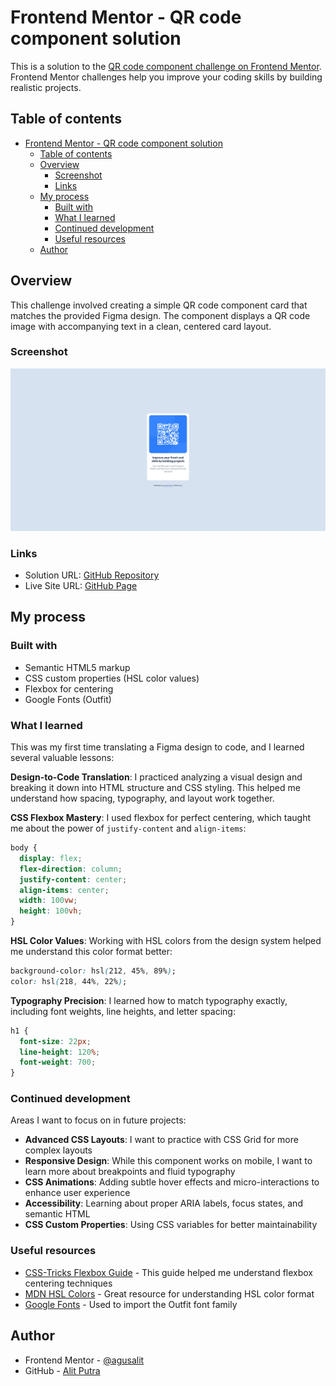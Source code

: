 # Frontend Mentor - QR code component solution

This is a solution to the [QR code component challenge on Frontend Mentor](https://www.frontendmentor.io/challenges/qr-code-component-iux_sIO_H). Frontend Mentor challenges help you improve your coding skills by building realistic projects. 

## Table of contents

- [Frontend Mentor - QR code component solution](#frontend-mentor---qr-code-component-solution)
  - [Table of contents](#table-of-contents)
  - [Overview](#overview)
    - [Screenshot](#screenshot)
    - [Links](#links)
  - [My process](#my-process)
    - [Built with](#built-with)
    - [What I learned](#what-i-learned)
    - [Continued development](#continued-development)
    - [Useful resources](#useful-resources)
  - [Author](#author)

## Overview

This challenge involved creating a simple QR code component card that matches the provided Figma design. The component displays a QR code image with accompanying text in a clean, centered card layout.

### Screenshot

![QR Code Component Screenshot](images/preview.png)

### Links

- Solution URL: [GitHub Repository](https://github.com/agusalit/FrontendChallenge-QR)
- Live Site URL: [GitHub Page](https://agusalit.github.io/FrontendChallenge-QR/)

## My process

### Built with

- Semantic HTML5 markup
- CSS custom properties (HSL color values)
- Flexbox for centering
- Google Fonts (Outfit)

### What I learned

This was my first time translating a Figma design to code, and I learned several valuable lessons:

**Design-to-Code Translation**: I practiced analyzing a visual design and breaking it down into HTML structure and CSS styling. This helped me understand how spacing, typography, and layout work together.

**CSS Flexbox Mastery**: I used flexbox for perfect centering, which taught me about the power of `justify-content` and `align-items`:

```css
body {
  display: flex;
  flex-direction: column;
  justify-content: center;
  align-items: center;
  width: 100vw;
  height: 100vh;
}
```

**HSL Color Values**: Working with HSL colors from the design system helped me understand this color format better:

```css
background-color: hsl(212, 45%, 89%);
color: hsl(218, 44%, 22%);
```

**Typography Precision**: I learned how to match typography exactly, including font weights, line heights, and letter spacing:

```css
h1 {
  font-size: 22px;
  line-height: 120%;
  font-weight: 700;
}
```

### Continued development

Areas I want to focus on in future projects:

- **Advanced CSS Layouts**: I want to practice with CSS Grid for more complex layouts
- **Responsive Design**: While this component works on mobile, I want to learn more about breakpoints and fluid typography
- **CSS Animations**: Adding subtle hover effects and micro-interactions to enhance user experience
- **Accessibility**: Learning about proper ARIA labels, focus states, and semantic HTML
- **CSS Custom Properties**: Using CSS variables for better maintainability

### Useful resources

- [CSS-Tricks Flexbox Guide](https://css-tricks.com/snippets/css/a-guide-to-flexbox/) - This guide helped me understand flexbox centering techniques
- [MDN HSL Colors](https://developer.mozilla.org/en-US/docs/Web/CSS/color_value/hsl) - Great resource for understanding HSL color format
- [Google Fonts](https://fonts.google.com/) - Used to import the Outfit font family

## Author

- Frontend Mentor - [@agusalit](https://www.frontendmentor.io/profile/agusalit)
- GitHub - [Alit Putra](https://github.com/agusalit)